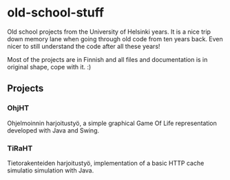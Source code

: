 old-school-stuff
================

Old school projects from the University of Helsinki years. It is a nice trip down memory lane when going through old code from ten years back. Even nicer to still understand the code after all these years!

Most of the projects are in Finnish and all files and documentation is in original shape, cope with it. :)


Projects
--------

### OhjHT

Ohjelmoinnin harjoitustyö, a simple graphical Game Of Life representation developed with Java and Swing. 

### TiRaHT

Tietorakenteiden harjoitustyö, implementation of a basic HTTP cache simulatio simulation with Java. 
